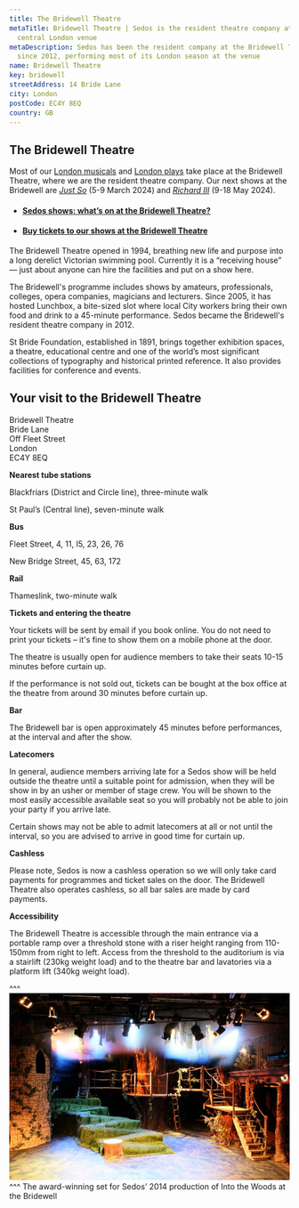 ```yaml
---
title: The Bridewell Theatre
metaTitle: Bridewell Theatre | Sedos is the resident theatre company at this
  central London venue
metaDescription: Sedos has been the resident company at the Bridewell Theatre
  since 2012, performing most of its London season at the venue
name: Bridewell Theatre
key: bridewell
streetAddress: 14 Bride Lane
city: London
postCode: EC4Y 8EQ
country: GB
---
```

## The Bridewell Theatre

Most of our [London musicals](https://sedos.co.uk/whats-on) and [London plays](https://sedos.co.uk/whats-on) take place at the Bridewell Theatre, where we are the resident theatre company. Our next shows at the Bridewell are *[Just So](https://www.sedos.co.uk/shows/2024-just-so)* (5-9 March 2024) and *[Richard III](https://www.sedos.co.uk/shows/2024-richard-iii)* (9-18 May 2024).

* #### [Sedos shows: what’s on at the Bridewell Theatre?](https://sedos.co.uk/whats-on)
* #### [Buy tickets to our shows at the Bridewell Theatre](https://sedos.ticketsolve.com/shows)

The Bridewell Theatre opened in 1994, breathing new life and purpose into a long derelict Victorian swimming pool. Currently it is a “receiving house” — just about anyone can hire the facilities and put on a show here.

The Bridewell's programme includes shows by amateurs, professionals, colleges, opera companies, magicians and lecturers. Since 2005, it has hosted Lunchbox, a bite-sized slot where local City workers bring their own food and drink to a 45-minute performance. Sedos became the Bridewell's resident theatre company in 2012.

St Bride Foundation, established in 1891, brings together exhibition spaces, a theatre, educational centre and one of the world’s most significant collections of typography and historical printed reference. It also provides facilities for conference and events.

## Your visit to the Bridewell Theatre

Bridewell Theatre\
Bride Lane\
Off Fleet Street\
London\
EC4Y 8EQ

**Nearest tube stations**

Blackfriars (District and Circle line), three-minute walk

St Paul’s (Central line), seven-minute walk

**Bus**

Fleet Street, 4, 11, I5, 23, 26, 76

New Bridge Street, 45, 63, 172

**Rail**

Thameslink, two-minute walk

**Tickets and entering the theatre**

Your tickets will be sent by email if you book online. You do not need to print your tickets – it's fine to show them on a mobile phone at the door.

The theatre is usually open for audience members to take their seats 10-15 minutes before curtain up.

If the performance is not sold out, tickets can be bought at the box office at the theatre from around 30 minutes before curtain up.

**Bar**

The Bridewell bar is open approximately 45 minutes before performances, at the interval and after the show.

**Latecomers**

In general, audience members arriving late for a Sedos show will be held outside the theatre until a suitable point for admission, when they will be show in by an usher or member of stage crew. You will be shown to the most easily accessible available seat so you will probably not be able to join your party if you arrive late.

Certain shows may not be able to admit latecomers at all or not until the interval, so you are advised to arrive in good time for curtain up.

**Cashless**

Please note, Sedos is now a cashless operation so we will only take card payments for programmes and ticket sales on the door. The Bridewell Theatre also operates cashless, so all bar sales are made by card payments.

**Accessibility**

The Bridewell Theatre is accessible through the main entrance via a portable ramp over a threshold stone with a riser height ranging from 110-150mm from right to left. Access from the threshold to the auditorium is via a stairlift (230kg weight load) and to the theatre bar and lavatories via a platform lift (340kg weight load).

^^^
![Bridewell Theatre: set for Sedos’ 2014 production of Into the Woods](/assets/14516771093_8396f98cf1_c.jpg)
^^^ The award-winning set for Sedos’ 2014 production of Into the Woods at the Bridewell